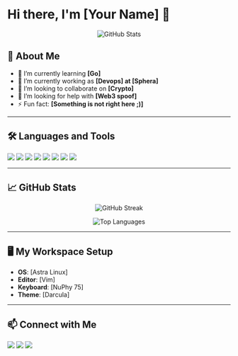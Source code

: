 # Hi there, I'm [Your Name] 👋

<p align="center">
    <img src="https://github-readme-stats.vercel.app/api?username=Svetusikk&show_icons=true&theme=radical" alt="GitHub Stats" />
</p>

## 🚀 About Me

- 🌱 I’m currently learning **[Go]**
- 💼 I’m currently working as **[Devops] at [Sphera]**
- 👯 I’m looking to collaborate on **[Crypto]**
- 🤔 I’m looking for help with **[Web3 spoof]**
- ⚡ Fun fact: **[Something is not right here ;)]**

---

## 🛠️ Languages and Tools

<p>
    <img src="https://img.shields.io/badge/-Python-3776AB?logo=python&logoColor=white&style=for-the-badge" />
    <img src="https://img.shields.io/badge/-JavaScript-F7DF1E?logo=javascript&logoColor=black&style=for-the-badge" />
    <img src="https://img.shields.io/badge/-Docker-2496ED?logo=docker&logoColor=white&style=for-the-badge" />
    <img src="https://img.shields.io/badge/-Kubernetes-326CE5?logo=kubernetes&logoColor=white&style=for-the-badge" />
    <img src="https://img.shields.io/badge/-AWS-232F3E?logo=amazon-aws&logoColor=white&style=for-the-badge" />
    <img src="https://img.shields.io/badge/-PostgreSQL-4169E1?logo=postgresql&logoColor=white&style=for-the-badge" />
    <img src="https://img.shields.io/badge/-Linux-FCC624?logo=linux&logoColor=black&style=for-the-badge" />
    <img src="https://img.shields.io/badge/-FastAPI-009688?logo=fastapi&logoColor=white&style=for-the-badge" />
    <!-- Add more tools and languages as needed -->
</p>

---

## 📈 GitHub Stats

<p align="center">
    <img src="https://github-readme-streak-stats.herokuapp.com/?user=Svetusikk&theme=radical" alt="GitHub Streak" />
</p>

<p align="center">
    <img src="https://github-profile-summary-cards.vercel.app/api/cards/repos-per-language?username=Svetusikk&theme=radical" alt="Top Languages" />
</p>

---

## 🖥️ My Workspace Setup
- **OS**: [Astra Linux]
- **Editor**: [Vim]
- **Keyboard**: [NuPhy 75]
- **Theme**: [Darcula]

---

## 📫 Connect with Me

<p>
    <a href="https://linkedin.com/in/linus"><img src="https://img.shields.io/badge/LinkedIn-%230077B5.svg?style=for-the-badge&logo=linkedin&logoColor=white" /></a>
    <a href="https://twitter.com/linus"><img src="https://img.shields.io/badge/Twitter-%231DA1F2.svg?style=for-the-badge&logo=twitter&logoColor=white" /></a>
    <a href="mailto:linus@linux.org"><img src="https://img.shields.io/badge/Email-D14836?style=for-the-badge&logo=gmail&logoColor=white" /></a>
    <!-- Add other links like GitHub, personal website, etc. -->
</p>
